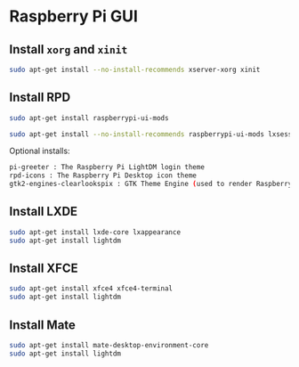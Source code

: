 # Raspberry Pi GUI



## Install `xorg` and `xinit`

```bash
sudo apt-get install --no-install-recommends xserver-xorg xinit
```



## Install RPD

```bash
sudo apt-get install raspberrypi-ui-mods
```

```bash
sudo apt-get install --no-install-recommends raspberrypi-ui-mods lxsession
```



Optional installs:

```bash
pi-greeter : The Raspberry Pi LightDM login theme
rpd-icons : The Raspberry Pi Desktop icon theme
gtk2-engines-clearlookspix : GTK Theme Engine (used to render Raspberry Pi LightDM login/desktop theme properly)
```



## Install LXDE

```bash
sudo apt-get install lxde-core lxappearance
sudo apt-get install lightdm
```

## Install XFCE

```bash
sudo apt-get install xfce4 xfce4-terminal
sudo apt-get install lightdm
```

## Install Mate

```bash
sudo apt-get install mate-desktop-environment-core
sudo apt-get install lightdm
```
